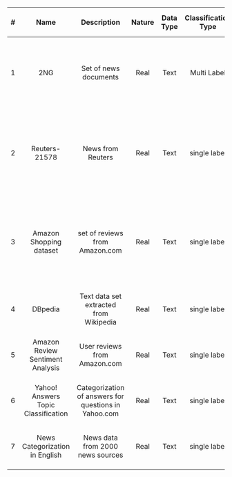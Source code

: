 
|#| Name | Description | Nature | Data Type | Classification Type | Evolving Class Labels? | # of Classes | # of Attributes | Work Type | Parallel Streams? | Other information | Work Citation |# of instances|
| :---: | :---: | :---: | :---: | :---: | :---: | :---: | :---: | :---: | :---: | :---: | :---: | :---: | :---: |
|1| 2NG | Set of news documents | Real | Text | Multi Label | Yes (used in concept drift papers) | 20 | 1 (just text) | The dataset is used in multi label classification, online learning and concept drift| No | It is commonly used in papers related to online learning papers | Couldn't find |10,000|
|2| Reuters-21578 | News from Reuters | Real | Text | single label | Yes (used in concept drift papers)  | 5 | 1 (just text) | The dataset is used in online learning and concept drift| No | It is commonly used in papers related to online learning papers and concept drift | Couldn't find |9,000|
|3| Amazon Shopping dataset | set of reviews from Amazon.com | Real | Text | single label | Yes (used in concept drift papers)  | 4 | 1 (just text) | The dataset is used in online learning and concept drift| No | It is commonly used in papers related to online learning papers and concept drift | 5 (the website mentions 5 papers but it should be more) |6,400|
|4| DBpedia | Text data set extracted from Wikipedia | Real | Text | single label | No | 14 | 1 (just text) | It is large scale dataset suitable for deep learning | No | - | 1410 |560,000 train and 70,000 test|
|5| Amazon Review Sentiment Analysis | User reviews from Amazon.com | Real | Text | single label | No | 5 | 1 (just text) | It is large scale dataset suitable for deep learning | No | - | 927 |34,686,770 reviews|
|6| Yahoo! Answers Topic Classification | Categorization of answers for questions in Yahoo.com | Real | Text | single label | No | 10 | 1 (just text) | It is large scale dataset suitable for deep learning | No | - | Couldn't find |1,400,000 train and 60,000 test|
|7| News Categorization in English | News data from 2000 news sources | Real | Text | single label | No | 4 | | It is large scale dataset suitable for deep learning | No | - | Couldn't find |120,000 train and 7,600 test|
